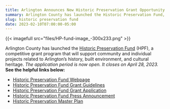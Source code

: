 ```yaml
---
title: Arlington Announces New Historic Preservation Grant Opportunity
summary: Arlington County has launched the Historic Preservation Fund, a competitive grant program that will support community and individual projects related to Arlington’s history, built environment, and cultural heritage.
slug: historic preservation fund
date: 2023-02-10T07:00:00-05:00
---
```


{{< imagefull src="files/HP-fund-image_-300x233.png" >}}

Arlington County has launched the [Historic Preservation Fund](https://www.arlingtonva.us/Government/Projects/Plans-Studies/Historic-Preservation/Historic-Preservation-Fund) (HPF), a competitive grant program that will support community and individual projects related to Arlington’s history, built environment, and cultural heritage.
*The application period is now open. It closes on April 28, 2023.*
**See the helpful links below:**

- [Historic Preservation Fund Webpage](https://www.arlingtonva.us/Government/Projects/Plans-Studies/Historic-Preservation/Historic-Preservation-Fund)
- [Historic Preservation Fund Grant Guidelines](https://www.arlingtonva.us/files/sharedassets/public/commissions/documents/drc-halrb/historic-preservation-fund-grant-guidelines-fy23_12.5.2022_with-dates.pdf)
- [Historic Preservation Fund Grant Application](https://arlington.slideroom.com/#/login/program/70785)
- [Historic Preservation Fund Press Announcement](https://content.govdelivery.com/accounts/VAARLINGTON/bulletins/3434bcf)
- [Historic Preservation Master Plan](https://www.arlingtonva.us/Government/Projects/Plans-Studies/Historic-Preservation/Master-Plan/Update)